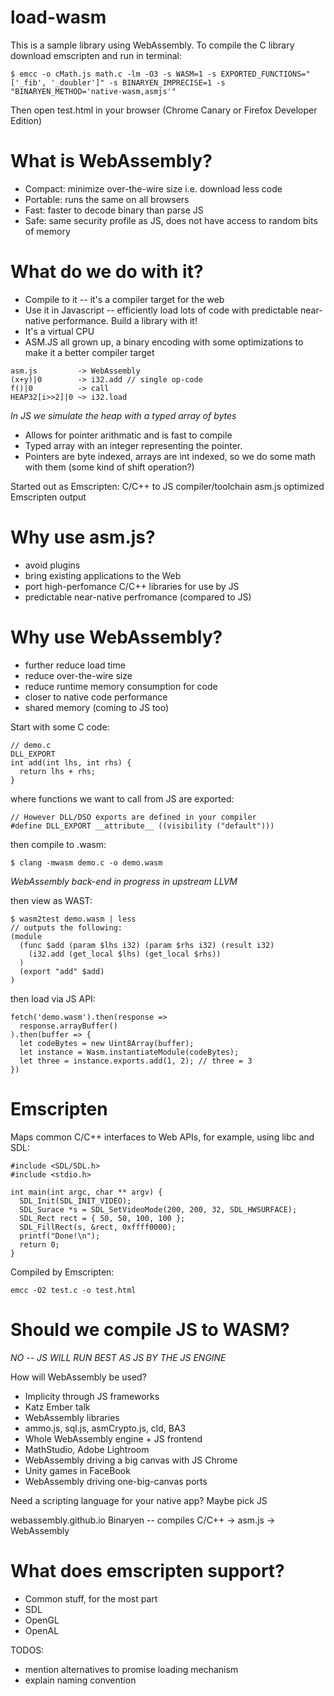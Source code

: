 # load-wasm

This is a sample library using WebAssembly. To compile the C library download emscripten and run in terminal:
```
$ emcc -o cMath.js math.c -lm -O3 -s WASM=1 -s EXPORTED_FUNCTIONS="['_fib', '_doubler']" -s BINARYEN_IMPRECISE=1 -s "BINARYEN_METHOD='native-wasm,asmjs'"
```
Then open test.html in your browser (Chrome Canary or Firefox Developer Edition)

What is WebAssembly?
====================
+ Compact: minimize over-the-wire size i.e. download less code
+ Portable: runs the same on all browsers
+ Fast: faster to decode binary than parse JS
+ Safe: same security profile as JS, does not have access to random bits of memory

What do we do with it?
======================
* Compile to it -- it's a compiler target for the web
* Use it in Javascript -- efficiently load lots of code with predictable near-native performance. Build a library with it!
* It's a virtual CPU
* ASM.JS all grown up, a binary encoding with some optimizations to make it a better compiler target

```
asm.js         -> WebAssembly
(x+y)|0        -> i32.add // single op-code
f()|0          -> call
HEAP32[i>>2]|0 ~> i32.load
```

*In JS we simulate the heap with a typed array of bytes*
+ Allows for pointer arithmatic and is fast to compile
+ Typed array with an integer representing the pointer.
+ Pointers are byte indexed, arrays are int indexed, so we do some math with them (some kind of shift operation?)

Started out as Emscripten: C/C++ to JS compiler/toolchain
asm.js optimized Emscripten output

Why use asm.js?
===============
+ avoid plugins
+ bring existing applications to the Web
+ port high-perfomance C/C++ libraries for use by JS
+ predictable near-native perfromance (compared to JS)

Why use WebAssembly?
====================
+ further reduce load time
+ reduce over-the-wire size
+ reduce runtime memory consumption for code
+ closer to native code performance
+ shared memory (coming to JS too)

Start with some C code:
```
// demo.c
DLL_EXPORT
int add(int lhs, int rhs) {
  return lhs + rhs;
}
```
where functions we want to call from JS are exported:
```
// However DLL/DSO exports are defined in your compiler
#define DLL_EXPORT __attribute__ ((visibility ("default")))
```
then compile to .wasm:
```
$ clang -mwasm demo.c -o demo.wasm
```
*WebAssembly back-end in progress in upstream LLVM*

then view as WAST:
```
$ wasm2test demo.wasm | less
// outputs the following:
(module
  (func $add (param $lhs i32) (param $rhs i32) (result i32)
    (i32.add (get_local $lhs) (get_local $rhs))
  )
  (export "add" $add)
)
```
then load via JS API:
```
fetch('demo.wasm').then(response =>
  response.arrayBuffer()
).then(buffer => {
  let codeBytes = new Uint8Array(buffer);
  let instance = Wasm.instantiateModule(codeBytes);
  let three = instance.exports.add(1, 2); // three = 3
})
```

Emscripten
========== 
Maps common C/C++ interfaces to Web APIs, for example, using libc and SDL:
```
#include <SDL/SDL.h>
#include <stdio.h>

int main(int argc, char ** argv) {
  SDL_Init(SDL_INIT_VIDEO);
  SDL_Surace *s = SDL_SetVideoMode(200, 200, 32, SDL_HWSURFACE);
  SDL_Rect rect = { 50, 50, 100, 100 };
  SDL_FillRect(s, &rect, 0xffff0000);
  printf("Done!\n");
  return 0;
}
```

Compiled by Emscripten:
```
emcc -O2 test.c -o test.html
```

Should we compile JS to WASM?
=============================
*NO -- JS WILL RUN BEST AS JS BY THE JS ENGINE*

How will WebAssembly be used?
* Implicity through JS frameworks
 * Katz Ember talk
* WebAssembly libraries
 * ammo.js, sql.js, asmCrypto.js, cld, BA3
* Whole WebAssembly engine + JS frontend
 * MathStudio, Adobe Lightroom
* WebAssembly driving a big canvas with JS Chrome
 * Unity games in FaceBook
* WebAssembly driving one-big-canvas ports

Need a scripting language for your native app? Maybe pick JS

webassembly.github.io
Binaryen -- compiles C/C++ -> asm.js -> WebAssembly

What does emscripten support?
=============================
+ Common stuff, for the most part
+ SDL
+ OpenGL
+ OpenAL

TODOS:

  - mention alternatives to promise loading mechanism
  - explain naming convention
